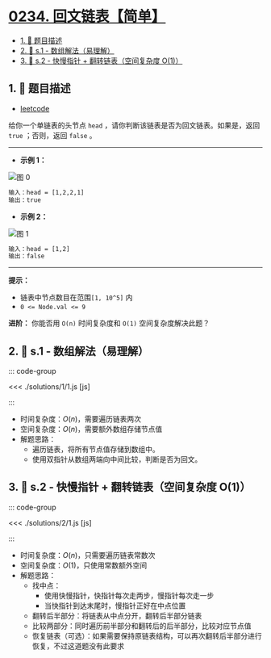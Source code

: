 # [0234. 回文链表【简单】](https://github.com/tnotesjs/TNotes.leetcode/tree/main/notes/0234.%20%E5%9B%9E%E6%96%87%E9%93%BE%E8%A1%A8%E3%80%90%E7%AE%80%E5%8D%95%E3%80%91)

<!-- region:toc -->

- [1. 📝 题目描述](#1--题目描述)
- [2. 🎯 s.1 - 数组解法（易理解）](#2--s1---数组解法易理解)
- [3. 🎯 s.2 - 快慢指针 + 翻转链表（空间复杂度 O(1)）](#3--s2---快慢指针--翻转链表空间复杂度-o1)

<!-- endregion:toc -->

## 1. 📝 题目描述

- [leetcode](https://leetcode.cn/problems/palindrome-linked-list/)

给你一个单链表的头节点 `head` ，请你判断该链表是否为回文链表。如果是，返回 `true` ；否则，返回 `false` 。

---

- **示例 1：**

![图 0](https://cdn.jsdelivr.net/gh/tnotesjs/imgs@main/2025-09-09-13-43-28.png)

```txt
输入：head = [1,2,2,1]
输出：true
```

- **示例 2：**

![图 1](https://cdn.jsdelivr.net/gh/tnotesjs/imgs@main/2025-09-09-13-43-34.png)

```txt
输入：head = [1,2]
输出：false
```

---

**提示：**

- 链表中节点数目在范围`[1, 10^5]` 内
- `0 <= Node.val <= 9`

**进阶：** 你能否用 `O(n)` 时间复杂度和 `O(1)` 空间复杂度解决此题？

## 2. 🎯 s.1 - 数组解法（易理解）

::: code-group

<<< ./solutions/1/1.js [js]

:::

- 时间复杂度：$O(n)$，需要遍历链表两次
- 空间复杂度：$O(n)$，需要额外数组存储节点值
- 解题思路：
  - 遍历链表，将所有节点值存储到数组中。
  - 使用双指针从数组两端向中间比较，判断是否为回文。

## 3. 🎯 s.2 - 快慢指针 + 翻转链表（空间复杂度 O(1)）

::: code-group

<<< ./solutions/2/1.js [js]

:::

- 时间复杂度：$O(n)$，只需要遍历链表常数次
- 空间复杂度：$O(1)$，只使用常数额外空间
- 解题思路：
  - 找中点：
    - 使用快慢指针，快指针每次走两步，慢指针每次走一步
    - 当快指针到达末尾时，慢指针正好在中点位置
  - 翻转后半部分：将链表从中点分开，翻转后半部分链表
  - 比较两部分：同时遍历前半部分和翻转后的后半部分，比较对应节点值
  - 恢复链表（可选）：如果需要保持原链表结构，可以再次翻转后半部分进行恢复，不过这道题没有此要求
